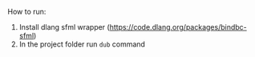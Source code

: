 How to run:

1. Install dlang sfml wrapper (https://code.dlang.org/packages/bindbc-sfml)
2. In the project folder run `dub` command
